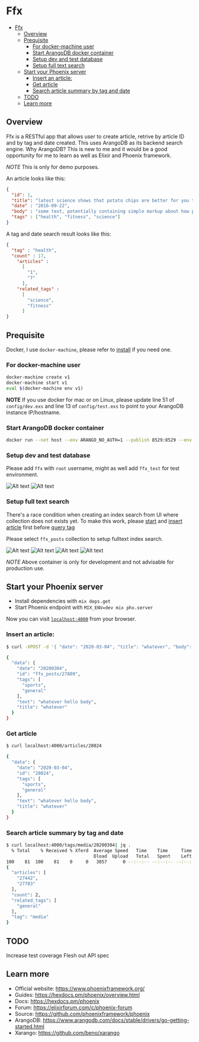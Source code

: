 # Ffx

- [Ffx](#ffx)
  - [Overview](#overview)
  - [Prequisite](#prequisite)
    - [For docker-machine user](#for-docker-machine-user)
    - [Start ArangoDB docker container](#start-arangodb-docker-container)
    - [Setup dev and test database](#setup-dev-and-test-database)
    - [Setup full text search](#setup-full-text-search)
  - [Start your Phoenix server](#start-your-phoenix-server)
    - [Insert an article:](#insert-an-article)
    - [Get article](#get-article)
    - [Search article summary by tag and date](#search-article-summary-by-tag-and-date)
  - [TODO](#todo)
  - [Learn more](#learn-more)

## Overview

Ffx is a RESTful app that allows user to create article, retrive by article ID and
by tag and date created. This uses ArangoDB as its backend search engine. Why ArangoDB?
This is new to me and it would be a good opportunity for me to learn as well as Elixir
and Phoenix framework.

_NOTE_ This is only for demo purposes.

An article looks like this:

```json
{
  "id": 1,
  "title": "latest science shows that potato chips are better for you than sugar",
  "date" : "2016-09-22",
  "body" : "some text, potentially containing simple markup about how potato chips are great",
  "tags" : ["health", "fitness", "science"]
}
```

A tag and date search result looks like this:

```json
{
  "tag" : "health",
  "count" : 17,
    "articles" :
      [
        "1",
        "7"
      ],
    "related_tags" :
      [
        "science",
        "fitness"
      ]
}
```

## Prequisite

Docker, I use `docker-machine`, please refer to [install](https://docs.docker.com/install/) if you need one.

### For docker-machine user

```bash
docker-machine create v1
docker-machine start v1
eval $(docker-machine env v1)
```

**NOTE** If you use docker for mac or on Linux, please update line 51 of `config/dev.exs` and line 13 of `config/test.exs` to point to your
ArangoDB instance IP/hostname.

### Start ArangoDB docker container

```bash
docker run --net host --env ARANGO_NO_AUTH=1 --publish 8529:8529 --env ARANGO_NO_AUTH=1 arangodb/arangodb
```

### Setup dev and test database

Please add `ffx` with `root` username, might as well add `ffx_test` for test environment.

![Alt text](./assets/createdb.png?raw=true "add database")
![Alt text](./assets/createdb&#32;name&#32;and&#32;username.png?raw=true "create database and username")

### Setup full text search

There's a race condition when creating an index search from UI where collection does not exists yet. To make this work, please [start](#start-your-phoenix-server)
and [insert article](#insert-an-article) first before [query tag](#search-article-summary-by-tag-and-date)

Please select `ffx_posts` collection to setup fulltext index search.

![Alt text](./assets/select&#32;db.png?raw=true "select database")
![Alt text](./assets/click&#32;collection.png?raw=true "collection")
![Alt text](./assets/select&#32;full&#32;text&#32;index.png?raw=true "select database")
![Alt text](./assets/configure&#32;fulltext&#32;search.png?raw=true "select database")

*NOTE* Above container is only for development and not advisable for production use. 

## Start your Phoenix server

- Install dependencies with `mix deps.get`
- Start Phoenix endpoint with `MIX_ENV=dev mix phx.server`

Now you can visit [`localhost:4000`](http://localhost:4000) from your browser.

### Insert an article:

```bash
$ curl -XPOST -d '{ "date": "2020-03-04", "title": "whatever", "body": "whatever hello body", "tags": ["sports", "general"] }' -H 'Content-type: application/json' localhost:4000/articles

{
  "data": {
    "date": "20200304",
    "id": "ffx_posts/27809",
    "tags": [
      "sports",
      "general"
    ],
    "text": "whatever hello body",
    "title": "whatever"
  }
}
```

### Get article

```bash
$ curl localhost:4000/articles/28024

{
  "data": {
    "date": "2020-03-04",
    "id": "28024",
    "tags": [
      "sports",
      "general"
    ],
    "text": "whatever hello body",
    "title": "whatever"
  }
}
```

### Search article summary by tag and date

```bash
$ curl localhost:4000/tags/media/20200304| jq .
  % Total    % Received % Xferd  Average Speed   Time    Time     Time  Current
                                 Dload  Upload   Total   Spent    Left  Speed
100    81  100    81    0     0   3857      0 --:--:-- --:--:-- --:--:--  4050
{
  "articles": [
    "27442",
    "27783"
  ],
  "count": 2,
  "related_tags": [
    "general"
  ],
  "tag": "media"
}
```

## TODO

Increase test coverage
Flesh out API spec

## Learn more

- Official website: https://www.phoenixframework.org/
- Guides: https://hexdocs.pm/phoenix/overview.html
- Docs: https://hexdocs.pm/phoenix
- Forum: https://elixirforum.com/c/phoenix-forum
- Source: https://github.com/phoenixframework/phoenix
- ArangoDB: https://www.arangodb.com/docs/stable/drivers/go-getting-started.html
- Xarango: https://github.com/beno/xarango